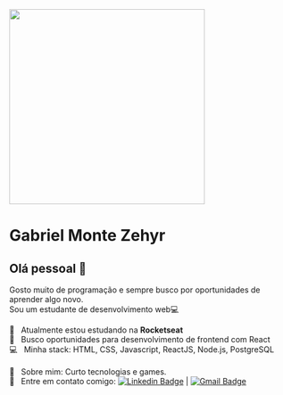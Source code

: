 <img width="350px" src="https://avatars2.githubusercontent.com/u/64475947?s=460&u=3e8eca98f2b4152c1717bf8c09189f92d0f35ac5&v=4">

# Gabriel Monte Zehyr

## Olá pessoal 👋
Gosto muito de programação e sempre busco por oportunidades de aprender algo novo.
 <br/>
Sou um estudante de desenvolvimento web:computer:

 :rocket:  &nbsp; Atualmente estou estudando na **Rocketseat**
 <br/> :purple_heart: &nbsp; Busco oportunidades para desenvolvimento de frontend com React
 <br/> :computer: &nbsp; Minha stack: HTML, CSS, Javascript, ReactJS, Node.js, PostgreSQL
 <br/>
 <br/> 💬  &nbsp; Sobre mim: Curto tecnologias e games.
 <br/> :email: &nbsp; Entre em contato comigo: [![Linkedin Badge](https://img.shields.io/badge/-GabrielMZyr-blue?style=flat-square&logo=Linkedin&logoColor=white&link=https://www.linkedin.com/in/gabrielmzyr)](https://www.linkedin.com/in/gabrielmzyr) 
| 
[![Gmail Badge](https://img.shields.io/badge/-gabrielmzyr@gmail.com-c14438?style=flat-square&logo=Gmail&logoColor=white&link=mailto:gabrielmzyr@gmail.com)](mailto:gabrielmzyr@gmail.com)

